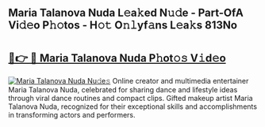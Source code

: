 ## Maria Talanova Nuda L𝚎a𝚔ed N𝚞𝚍e - Part-OfA Vi𝚍𝚎o P𝚑𝚘tos - H𝚘𝚝 O𝚗𝚕yf𝚊ns L𝚎a𝚔s 813No

# <h2><a href="http://kf6um5.oniu.top/?m=Maria+Talanova+Nuda">🔗👉 🔴 Maria Talanova Nuda P𝚑ot𝚘𝚜 V𝚒d𝚎o</a></h2>

[![Maria Talanova Nuda Nu𝚍e𝚜](https://i.imgur.com/0qMVB7G.gif)](http://kf6um5.oniu.top/?m=Maria+Talanova+Nuda)
Online creator and multimedia entertainer Maria Talanova Nuda, celebrated for sharing dance and lifestyle ideas through viral dance routines and compact clips. Gifted makeup artist Maria Talanova Nuda, recognized for their exceptional skills and accomplishments in transforming actors and performers.  
